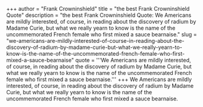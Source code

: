 +++
author = "Frank Crowninshield"
title = "the best Frank Crowninshield Quote"
description = "the best Frank Crowninshield Quote: We Americans are mildly interested, of course, in reading about the discovery of radium by Madame Curie, but what we really yearn to know is the name of the uncommemorated French female who first mixed a sauce bearnaise."
slug = "we-americans-are-mildly-interested-of-course-in-reading-about-the-discovery-of-radium-by-madame-curie-but-what-we-really-yearn-to-know-is-the-name-of-the-uncommemorated-french-female-who-first-mixed-a-sauce-bearnaise"
quote = '''We Americans are mildly interested, of course, in reading about the discovery of radium by Madame Curie, but what we really yearn to know is the name of the uncommemorated French female who first mixed a sauce bearnaise.'''
+++
We Americans are mildly interested, of course, in reading about the discovery of radium by Madame Curie, but what we really yearn to know is the name of the uncommemorated French female who first mixed a sauce bearnaise.

